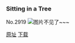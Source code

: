 ### Sitting in a Tree
No.2919
![图片不见了~~~](https://imgs.xkcd.com/comics/sitting_in_a_tree.png)

[原址](https://xkcd.com//2919) [下载](https://imgs.xkcd.com/comics/sitting_in_a_tree.png)

